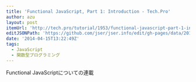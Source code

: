 ```yaml
---
title: 'Functional JavaScript, Part 1: Introduction - Tech.Pro'
author: azu
layout: post
itemUrl: 'http://tech.pro/tutorial/1953/functional-javascript-part-1-introduction'
editJSONPath: 'https://github.com/jser/jser.info/edit/gh-pages/data/2014/04/index.json'
date: '2014-04-15T13:22:49Z'
tags:
  - JavaScript
  - 関数型プログラミング
---
```

Functional JavaScriptについての連載
